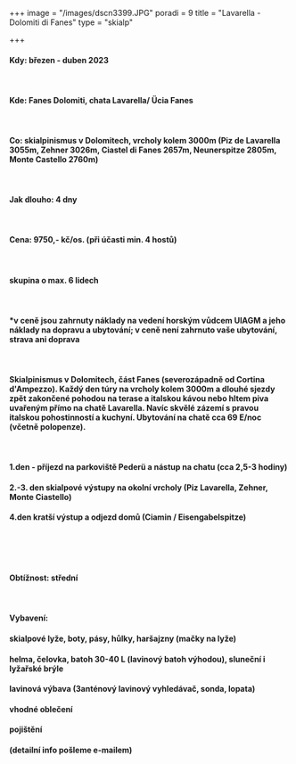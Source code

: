 +++
image = "/images/dscn3399.JPG"
poradi = 9
title = "Lavarella - Dolomiti di Fanes"
type = "skialp"

+++
#### **Kdy:** březen - duben 2023

 

#### **Kde:** Fanes Dolomiti, chata Lavarella/ Ücia Fanes

 

#### **Co:** skialpinismus v Dolomitech, vrcholy kolem 3000m (Piz de Lavarella 3055m, Zehner 3026m, Ciastel di Fanes 2657m, Neunerspitze 2805m, Monte Castello 2760m)

 

#### **Jak dlouho:** 4 dny

 

#### **Cena: 9750,- kč/os.** (při účasti min. 4 hostů)

 

#### skupina o max. 6 lidech

 

#### *v ceně jsou zahrnuty náklady na vedení horským vůdcem UIAGM a jeho náklady na dopravu a ubytování; v ceně není zahrnuto vaše ubytování, strava ani doprava

 

#### Skialpinismus v Dolomitech, část Fanes (severozápadně od Cortina d'Ampezzo). Každý den túry na vrcholy kolem 3000m a dlouhé sjezdy zpět zakončené pohodou na terase a italskou kávou nebo hltem piva uvařeným přímo na chatě Lavarella. Navíc skvělé zázemí s pravou italskou pohostinností a kuchyní. Ubytování na chatě cca 69 E/noc (včetně polopenze).

 

#### 1.den - příjezd na parkoviště Pederü a nástup na chatu (cca 2,5-3 hodiny)

#### 2.-3. den skialpové výstupy na okolní vrcholy (Piz Lavarella, Zehner, Monte Ciastello)

#### 4.den kratší výstup a odjezd domů (Ciamin / Eisengabelspitze)

 

#### 

 

#### **Obtížnost:** střední

 

#### **Vybavení:**

#### skialpové lyže, boty, pásy, hůlky, haršajzny (mačky na lyže)

#### helma, čelovka, batoh 30-40 L (lavinový batoh výhodou), sluneční i lyžařské brýle

#### lavinová výbava (3anténový lavinový vyhledávač, sonda, lopata)

#### vhodné oblečení

#### pojištění

#### (detailní info pošleme e-mailem)